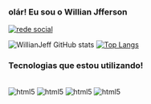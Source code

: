 ### olár! Eu sou o Willian Jfferson

[![rede social](https://img.shields.io/badge/LinkedIn-0077B5?style=for-the-badge&logo=linkedin&logoColor=white)](www.linkedin.com/in/willian-jefferson-batista-de-sena-42a9b9219)


![WillianJeff GitHub stats](https://github-readme-stats.vercel.app/api?username=WillianJeff&show_icons=true&theme=radical)
[![Top Langs](https://github-readme-stats.vercel.app/api/top-langs/?username=WillianJefl)](https://github.com/anuraghazra/github-readme-stats)

### Tecnologias que estou utilizando!

<div style="displey:inline-block"><br/>
 <img alt="html5" src="https://img.shields.io/badge/HTML5-E34F26?style=for-the-badge&logo=html5&logoColor=white" />
 <img alt="html5" src="https://img.shields.io/badge/CSS-239120?&style=for-the-badge&logo=css3&logoColor=white" />
 <img alt="html5" src="https://img.shields.io/badge/Python-3776AB?style=for-the-badge&logo=python&logoColor=white" />
 <img alt="html5" src="https://img.shields.io/badge/JavaScript-F7DF1E?style=for-the-badge&logo=javascript&logoColor=black" />
</div> 
